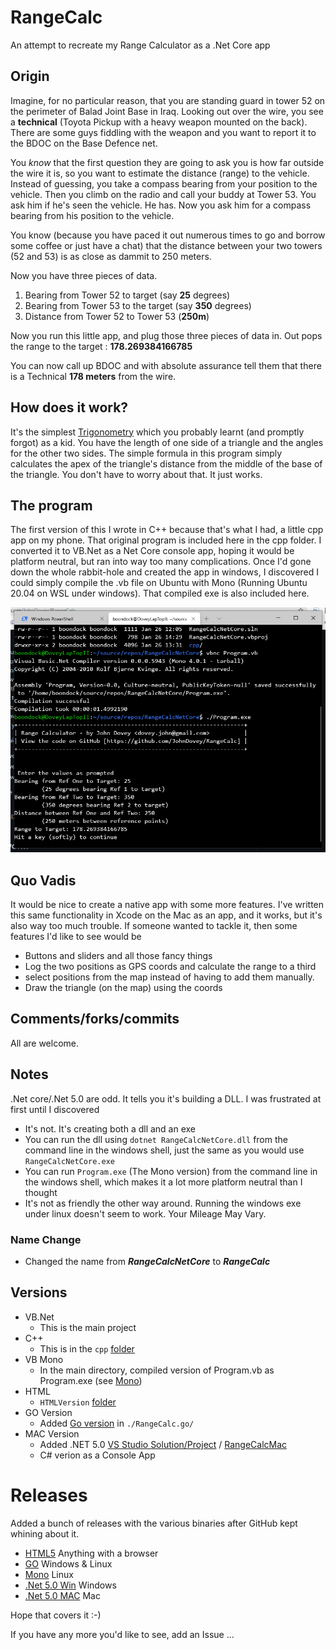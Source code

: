 # RangeCalc
An attempt to recreate my Range Calculator as a .Net Core app

## Origin
Imagine, for no particular reason, that you are standing guard in tower 52 on the perimeter of Balad Joint Base in Iraq. Looking out over the wire, you see a **technical** (Toyota Pickup with a heavy weapon mounted on the back). There are some guys fiddling with the weapon and you want to report it to the BDOC on the Base Defence net.

You *know* that the first question they are going to ask you is how far outside the wire it is, so you want to estimate the distance (range) to the vehicle.
Instead of guessing, you take a compass bearing from your position to the vehicle. Then you climb on the radio and call your buddy at Tower 53. You ask him if he's seen the vehicle. He has. Now you ask him for a compass bearing from his position to the vehicle.

You know (because you have paced it out numerous times to go and borrow some coffee or just have a chat) that the distance between your two towers (52 and 53) is as close as dammit to 250 meters.

Now you have three pieces of data.
  1. Bearing from Tower 52 to target (say **25** degrees)
  2. Bearing from Tower 53 to the target (say **350** degrees)
  3. Distance from Tower 52 to Tower 53 (**250m**)
  
Now you run this little app, and plug those three pieces of data in. Out pops the range to the target : **178.269384166785**

You can now call up BDOC and with absolute assurance tell them that there is a Technical **178 meters** from the wire. 

## How does it work?
It's the simplest [Trigonometry](https://en.wikipedia.org/wiki/Trigonometry) which you probably learnt (and promptly forgot) as a kid. You have the length of one side of a triangle and the angles for the other two sides. The simple formula in this program simply calculates the apex of the triangle's distance from the middle of the base of the triangle. 
You don't have to worry about that. It just works.

## The program
The first version of this I wrote in C++ because that's what I had, a little cpp app on my phone. That original program is included here in the cpp folder. 
I converted it to VB.Net as a Net Core console app, hoping it would be platform neutral, but ran into way too many complications. Once I'd gone down the whole rabbit-hole and created the app in windows, I discovered I could simply compile the .vb file on Ubuntu with Mono (Running Ubuntu 20.04 on WSL under windows).
That compiled exe is also included here. 

![Screen Capture](RangeCalcScreenCapture.png)

## Quo Vadis
It would be nice to create a native app with some more features. I've written this same functionality in Xcode on the Mac as an app, and it works, but it's also way too much trouble. 
If someone wanted to tackle it, then some features I'd like to see would be
- Buttons and sliders and all those fancy things
- Log the two positions as GPS coords and calculate the range to a third 
- select positions from the map instead of having to add them manually.
- Draw the triangle (on the map) using the coords

## Comments/forks/commits
All are welcome. 

## Notes
.Net core/.Net 5.0 are odd. It tells you it's building a DLL. I was frustrated at first until I discovered
- It's not. It's creating both a dll and an exe
- You can run the dll using `dotnet RangeCalcNetCore.dll` from the command line in the windows shell, just the same as you would use `RangeCalcNetCore.exe`
- You can run `Program.exe` (The Mono version) from the command line in the windows shell, which makes it a lot more platform neutral than I thought
- It's not as friendly the other way around. Running the windows exe under linux doesn't seem to work. Your Mileage May Vary.

### Name Change
- Changed the name from ***RangeCalcNetCore*** to ***RangeCalc***

## Versions
- VB.Net
  - This is the main project
- C++
  - This is in the `cpp` [folder](cpp/)
 - VB Mono
   - In the main directory, compiled version of Program.vb as Program.exe (see [Mono](https://github.com/JohnDovey/RangeCalc/releases/tag/Mono-v02))
 - HTML 
   - `HTMLVersion` [folder](HTMLVer/)
 - GO Version
   - Added [Go version](RangeCalc.go) in `./RangeCalc.go/`
 - MAC Version
   - Added .NET 5.0 [VS Studio Solution/Project](https://github.com/JohnDovey/RangeCalc/tree/master/RangeCalcMac) / [RangeCalcMac](RangeCalcMac)
   - C# verion as a Console App
 

# Releases
Added a bunch of releases with the various binaries after GitHub kept whining about it.

- [HTML5](https://github.com/JohnDovey/RangeCalc/releases/tag/html-v0.2) Anything with a browser
- [GO](https://github.com/JohnDovey/RangeCalc/releases/tag/Go-v0.2) Windows & Linux
- [Mono](https://github.com/JohnDovey/RangeCalc/releases/tag/Mono-v02) Linux
- [.Net 5.0 Win](https://github.com/JohnDovey/RangeCalc/releases/tag/Net5.0-v0.2) Windows
- [.Net 5.0 MAC](https://github.com/JohnDovey/RangeCalc/releases/tag/MAC-Net5.0-v0.2) Mac

Hope that covers it :-)

If you have any more you'd like to see, add an Issue ...


